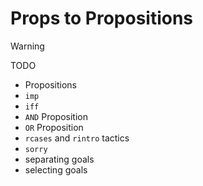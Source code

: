 # Props to Propositions

> [!WARNING]
> TODO 
> - Propositions
> - `imp`
> - `iff`
> - `AND` Proposition
> - `OR` Proposition
> - `rcases` and `rintro` tactics
> - `sorry`
> - separating goals
> - selecting goals